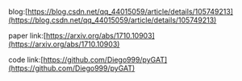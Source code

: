 blog:[https://blog.csdn.net/qq_44015059/article/details/105749213](https://blog.csdn.net/qq_44015059/article/details/105749213)

paper link:[https://arxiv.org/abs/1710.10903](https://arxiv.org/abs/1710.10903)

code link:[https://github.com/Diego999/pyGAT](https://github.com/Diego999/pyGAT)
